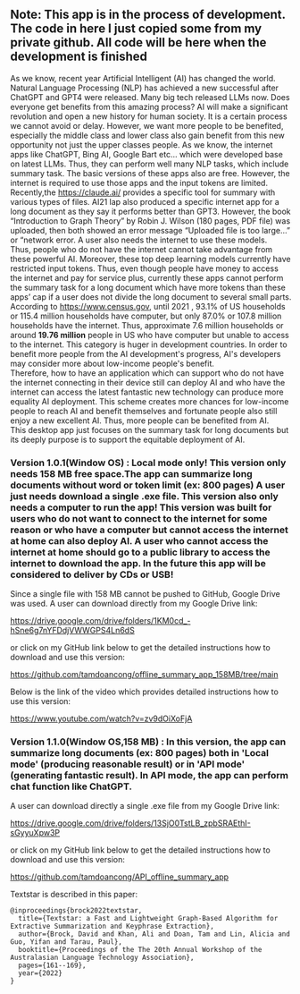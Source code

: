 ﻿## Note: This app is in the process of development. The code in here I just copied some from my private github. All code will be here when the development is finished
As we know, recent year Artificial Intelligent (AI) has changed the world. Natural Language Processing
(NLP) has achieved a new successful after ChatGPT and GPT4 were released. Many big tech released LLMs 
now. Does everyone get benefits from this amazing process? AI will make a significant revolution and 
open a new history for human society. It is a certain process we cannot avoid or delay. However, we want
more people to be benefited, especially the middle class and lower class also gain benefit from this
new opportunity not just the upper classes people. As we know, the internet apps like ChatGPT, Bing AI,
Google Bart etc... which were developed base on latest LLMs. Thus, they can perform well many NLP tasks,
which include summary task. The basic versions of these apps also are free. However, the internet is required to use those apps and the input tokens are limited.  
Recently,the https://claude.ai/ provides a specific tool for summary with various types of files. AI21 lap also produced a specific internet app for a long document as they say it performs better
than GPT3. However, the book “Introduction to Graph Theory” by Robin J. Wilson (180 pages, PDF file) 
was uploaded, then both showed an error message “Uploaded file is too large…” or “network error.
A user also needs the internet to use these models.   
Thus, people who do not have the internet cannot take advantage from these powerful AI. Moreover, these top deep learning models currently have restricted 
input tokens. Thus, even though people have money to access the internet and pay for service plus, 
currently these apps cannot perform the summary task for a long document which have more tokens than 
these apps’ cap if a user does not divide the long document to several small parts.   
According to https://www.census.gov, until 2021 , 93.1% of US households or 115.4 million households  have computer,
but only 87.0% or 107.8 million households have the internet. Thus, approximate 7.6 million households or around
**19.76 million** people in US who have computer but unable to access to the internet. This category is 
huger in development countries. In order to benefit more people from the AI development's progress, AI's developers 
may consider more about low-income people's benefit.   
Therefore, how to have an application which can support who do not 
have the internet connecting in their device still can deploy AI and who have the internet can access
the latest fantastic new technology can produce more equality AI deployment. This scheme creates more
chances for low-income people to reach AI and benefit themselves and fortunate people also still enjoy 
a new excellent AI. Thus, more people can be benefited from AI.   
This desktop app just focuses on the summary task
for long documents but its deeply purpose is to  support the equitable deployment of AI.

### Version 1.0.1(Window OS) : Local mode only! This version only needs 158 MB free space.The app can summarize long documents without word or token limit (ex: 800 pages) A user just needs download a single .exe file. This version also only needs a computer to run the app! This version was built for users who  do not want to connect to the internet for some reason or who have a computer but cannot access the internet at home can also deploy AI. A user who cannot access the internet at home should go to a public library to access the internet to download the app. In the future this app will be considered to deliver by CDs or USB!

Since a single file with 158 MB cannot be pushed to GitHub, Google Drive was used. A user can download directly from my Google Drive link:

https://drive.google.com/drive/folders/1KM0cd_-hSne6g7nYFDdjVWWGPS4Ln6dS

 or  click on my GitHub link below to get the detailed instructions how to download and use this version:

https://github.com/tamdoancong/offline_summary_app_158MB/tree/main

Below  is the link of the video which provides detailed instructions how to use this version:  

https://www.youtube.com/watch?v=zv9dOiXoFjA

### Version 1.1.0(Window OS,158 MB) : In this version, the app can summarize long documents  (ex: 800 pages) both  in 'Local mode' (producing reasonable result) or in 'API mode' (generating fantastic result). In API mode, the app can perform chat function like ChatGPT.

A user can download directly a single .exe file from my Google Drive link:

https://drive.google.com/drive/folders/13SjO0TstLB_zpbSRAEthI-sGyyuXpw3P

or  click on my GitHub link below to get the detailed instructions how to download and use this version:

https://github.com/tamdoancong/API_offline_summary_app


Textstar is described in this paper: 
```
@inproceedings{brock2022textstar,
  title={Textstar: a Fast and Lightweight Graph-Based Algorithm for Extractive Summarization and Keyphrase Extraction},
  author={Brock, David and Khan, Ali and Doan, Tam and Lin, Alicia and Guo, Yifan and Tarau, Paul},
  booktitle={Proceedings of the The 20th Annual Workshop of the Australasian Language Technology Association},
  pages={161--169},
  year={2022}
}
```